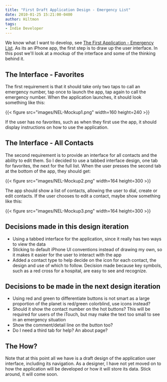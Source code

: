 ```yaml
---
title: "First Draft Application Design - Emergency List"
date: 2010-01-25 15:21:00-0400
author: Hiltmon
tags:
- Indie Developer
---
```


We know what I want to develop, see [The First Application - Emergency List](/blog/2010/01/20/the-first-application-emergency-list/).  As its an iPhone app, the first step is to draw up the user interface.  In this post we'll look at a mockup of the interface and some of the thinking behind  it.

## The Interface - Favorites

The first requirement is that it should take only two taps to call an emergency number, tap once to launch the app, tap again to call the emergency number.  When the application launches, it should look something like this:

{{< figure src="images/NEL-Mockup1.png" width=160 height=240 >}}

If the user has no favorites, such as when they first use the app, it should display instructions on how to use the application.

## The Interface - All Contacts

The second requirement is to provide an interface for all contacts and the ability to edit them.  So I decided to use a tabbed interface design, one tab for favorites, the next for the full list.  When the user presses the second tab at the bottom of the app, they should get:

{{< figure src="images/NEL-Mockup2.png" width=164 height=300 >}}

The app should show a list of contacts, allowing the user to dial, create or edit contacts.  If the user chooses to edit a contact, maybe show something like this:

{{< figure src="images/NEL-Mockup3.png" width=164 height=300 >}}

## Decisions made in this design iteration

* Using a tabbed interface for the application, since it really has two ways to view the data
* Sticking to default iPhone UI conventions instead of drawing my own, so it makes it easier for the user to interact with the app
* Added a contact type to help decide on the icon for each contact, the design and use of which to follow.  Decision made because key symbols, such as a red cross for a hospital, are easy to see and recognize.

## Decisions to be made in the next design iteration

* Using red and green to differentiate buttons is not smart as a large proportion of the planet is red/green colorblind, use icons instead?
* Should it show the contact number on the hot buttons?  This will be required for users of the iTouch, but may make the text too small to see in an emergency situation
* Show the comment/detail line on the button too?
* Do I need a third tab for help?  An about page?

## The How?

Note that at this point all we have is a draft design of the application user interface, including its navigation.  As a designer, I have not yet moved on to how the application will be developed or how it will store its data.  Stick around, it will come soon.

